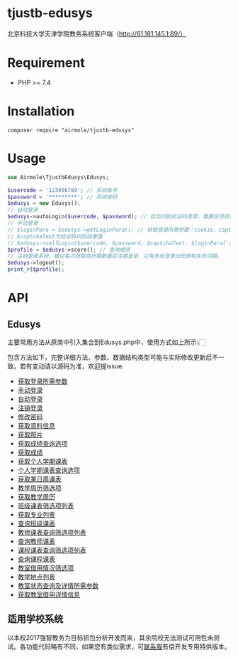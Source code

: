 # tjustb-edusys

北京科技大学天津学院教务系统客户端（http://61.181.145.1:89/）

# Requirement

- PHP >= 7.4

# Installation

```shell
composer require "airmole/tjustb-edusys"
```

# Usage

```php
use Airmole\TjustbEdusys\Edusys;

$usercode = '123456789'; // 系统账号
$password = '*********'; // 系统密码
$edusys = new Edusys();
// 自动登录
$edusys->autoLogin($usercode, $password); // 自动识别验证码登录，需要在项目根目录下.env文件配置EDUSYS_OCR_URL
// 手动登录
// $loginPara = $edusys->getLoginPara(); // 获取登录所需参数：cookie，captcha
// $captchaText为验证码识别结果值
// $edusys->selfLogin($usercode, $password, $captchaText, $loginPara['cookie']); 
$profile = $edusys->score(); // 查询成绩
// 注销登录系统，建议每次获取完所需数据后注销登录，以免多处登录出现获取失败问题。
$edusys->logout();
print_r($profile);
```

# API

## Edusys

主要常用方法从原类中引入集合到Edusys.php中，使用方式如上所示👆🏻

包含方法如下，完整详细方法、参数、数据结构类型可能与实际修改更新后不一致，若有变动请以源码为准，欢迎提issue.

- [获取登录所需参数](docs/api.md#%E8%8E%B7%E5%8F%96%E7%99%BB%E5%BD%95%E6%89%80%E9%9C%80%E5%8F%82%E6%95%B0)
- [手动登录](docs/api.md#%E6%89%8B%E5%8A%A8%E7%99%BB%E5%BD%95)
- [自动登录](docs/api.md#%E8%87%AA%E5%8A%A8%E7%99%BB%E5%BD%95)
- [注销登录](docs/api.md#%E6%B3%A8%E9%94%80%E7%99%BB%E5%BD%95)
- [修改密码](docs/api.md#%E4%BF%AE%E6%94%B9%E5%AF%86%E7%A0%81)
- [获取资料信息](docs/api.md#%E8%8E%B7%E5%8F%96%E8%B5%84%E6%96%99%E4%BF%A1%E6%81%AF)
- [获取照片](docs/api.md#%E8%8E%B7%E5%8F%96%E7%85%A7%E7%89%87)
- [获取成绩查询选项](docs/api.md#%E8%8E%B7%E5%8F%96%E6%88%90%E7%BB%A9%E6%9F%A5%E8%AF%A2%E9%80%89%E9%A1%B9)
- [获取成绩](docs/api.md#%E6%9F%A5%E8%AF%A2%E6%88%90%E7%BB%A9)
- [获取个人学期课表](docs/api.md#%E8%8E%B7%E5%8F%96%E4%B8%AA%E4%BA%BA%E5%AD%A6%E6%9C%9F%E8%AF%BE%E8%A1%A8)
- [个人学期课表查询选项](docs/api.md#%E4%B8%AA%E4%BA%BA%E5%AD%A6%E6%9C%9F%E8%AF%BE%E8%A1%A8%E7%AD%9B%E9%80%89%E9%A1%B9%E5%88%97%E8%A1%A8)
- [获取某日周课表](docs/api.md#%E8%8E%B7%E5%8F%96%E6%9F%90%E6%97%A5%E7%9A%84%E5%91%A8%E8%AF%BE%E8%A1%A8)
- [教学周历筛选项](docs/api.md#%E6%95%99%E5%AD%A6%E5%91%A8%E5%8E%86%E7%AD%9B%E9%80%89%E9%A1%B9)
- [获取教学周历](docs/api.md#%E8%8E%B7%E5%8F%96%E6%95%99%E5%AD%A6%E5%91%A8%E5%8E%86)
- [班级课表筛选项列表](docs/api.md#%E7%8F%AD%E7%BA%A7%E8%AF%BE%E8%A1%A8%E6%9F%A5%E8%AF%A2%E7%AD%9B%E9%80%89%E9%A1%B9%E5%88%97%E8%A1%A8)
- [获取专业列表](docs/api.md#%E8%8E%B7%E5%8F%96%E4%B8%93%E4%B8%9A%E5%88%97%E8%A1%A8)
- [查询班级课表](docs/api.md#查询班级课表)
- [教师课表查询筛选项列表](docs/api.md#%E6%95%99%E5%B8%88%E8%AF%BE%E8%A1%A8%E6%9F%A5%E8%AF%A2%E7%AD%9B%E9%80%89%E9%A1%B9%E5%88%97%E8%A1%A8)
- [查询教师课表](docs/api.md#%E6%9F%A5%E8%AF%A2%E6%95%99%E5%B8%88%E8%AF%BE%E8%A1%A8)
- [课程课表查询筛选项列表](docs/api.md#%E8%AF%BE%E7%A8%8B%E5%88%97%E8%A1%A8%E7%AD%9B%E9%80%89%E8%AF%A6%E5%88%97%E8%A1%A8)
- [查询课程课表](docs/api.md#%E6%9F%A5%E8%AF%A2%E8%AF%BE%E7%A8%8B%E8%AF%BE%E8%A1%A8)
- [教室借用情况筛选项](docs/api.md#教室借用情况筛选项)
- [教学地点列表](docs/api.md#教学地点列表)
- [教室状态查询及详情所需参数](docs/api.md#教室状态查询及详情所需参数)
- [获取教室借用详情信息](docs/api.md#获取教室借用详情信息)

## 适用学校系统

以本校2017强智教务为目标抓包分析开发而来，其余院校无法测试可用性未测试。各功能代码略有不同，如果您有类似需求，可[联系我](mailto:admin@airmole.cn)有偿开发专用特供版本。
